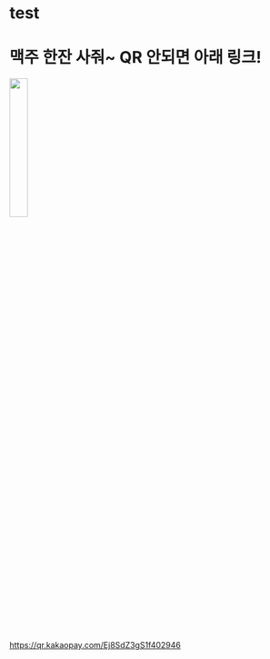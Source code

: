 # test

# 맥주 한잔 사줘~ QR 안되면 아래 링크!
<img width="25%" src="https://github.com/callman7/test/assets/16477186/d0956f4c-0e47-413e-9ea6-dd28d728de75"/>

https://qr.kakaopay.com/Ej8SdZ3gS1f402946
